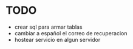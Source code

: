 # TODO

* crear sql para armar tablas
* cambiar a español el correo de recuperacion
* hostear servicio en algun servidor